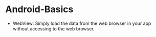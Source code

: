 # Android-Basics

- WebView: Simply load the data from the web browser in your app without accessing to the web browser.
